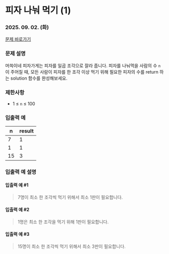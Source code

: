 # 피자 나눠 먹기 (1)
### 2025. 09. 02. (화)

[문제 바로가기](https://school.programmers.co.kr/learn/courses/30/lessons/120814)

### 문제 설명
머쓱이네 피자가게는 피자를 일곱 조각으로 잘라 줍니다. 피자를 나눠먹을 사람의 수 <code>n</code>이 주어질 때, 모든 사람이 피자를 한 조각 이상 먹기 위해 필요한 피자의 수를 return 하는 solution 함수를 완성해보세요.

### 제한사항
- 1 ≤ <code>n</code> ≤ 100

### 입출력 예
|n|result|
|---|---|
|7|1|
|1|1|
|15|3|

### 입출력 예 설명
#### 입출력 예 #1
>7명이 최소 한 조각씩 먹기 위해서 최소 1판이 필요합니다.

#### 입출력 예 #2
> 1명은 최소 한 조각을 먹기 위해 1판이 필요합니다.

#### 입출력 예 #3
> 15명이 최소 한 조각씩 먹기 위해서 최소 3판이 필요합니다.